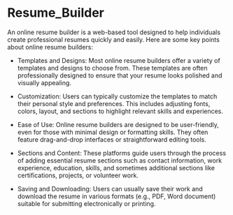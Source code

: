 # Resume_Builder
 An online resume builder is a web-based tool designed to help individuals create professional resumes quickly and easily. 
 Here are some key points about online resume builders:

 * Templates and Designs: Most online resume builders offer a variety of templates and designs to choose from. These templates are often professionally designed to ensure that your resume looks 
   polished and visually appealing.

 * Customization: Users can typically customize the templates to match their personal style and preferences. This includes adjusting fonts, colors, layout, and sections to highlight relevant skills 
   and experiences.

 * Ease of Use: Online resume builders are designed to be user-friendly, even for those with minimal design or formatting skills. They often feature drag-and-drop interfaces or straightforward 
   editing tools.

  * Sections and Content: These platforms guide users through the process of adding essential resume sections such as contact information, work experience, education, skills, and sometimes additional 
    sections like certifications, projects, or volunteer work.

 * Saving and Downloading: Users can usually save their work and download the resume in various formats (e.g., PDF, Word document) suitable for submitting electronically or printing.
